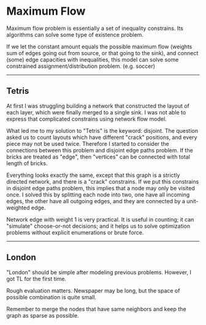 # Maximum Flow



Maximum flow problem is essentially a set of inequality constrains. Its algorithms can solve some type of existence problem. 



If we let the constant amount equals the possible maximum flow (weights sum of edges going out from source, or that going to the sink), and connect (some) edge capacities with inequalities, this model can solve some constrained assignment/distribution problem. (e.g. soccer)



---

## Tetris

At first I was struggling building a network that constructed the layout of each layer, which were finally merged to a single sink. I was not able to express that complicated constrains using network flow model.

What led me to my solution to "Tetris" is the keyword: disjoint. The question asked us to count layouts which have different "crack" positions, and every piece may not be used twice. Therefore I started to consider the connections between this problem and disjoint edge paths problem. If the bricks are  treated as "edge", then "vertices" can be connected with total length of bricks.

Everything looks exactly the same, except that this graph is a strictly directed network, and there is a "crack" constrains. If we put this constrains in disjoint edge paths problem, this implies that a node may only be visited once. I solved this by splitting each node into two, one have all incoming edges, the other have all outgoing edges, and they are connected by a unit-weighted edge.



Network edge with weight 1 is very practical. It is useful in counting; it can "simulate" choose-or-not decisions; and it helps us to solve optimization problems without explicit enumerations or brute force.



---

## London

"London" should be simple after modeling previous problems. However, I got TL for the first time.

Rough evaluation matters. Newspaper may be long, but the space of possible combination is quite small.



Remember to merge the nodes that have same neighbors and keep the graph as sparse as possible.